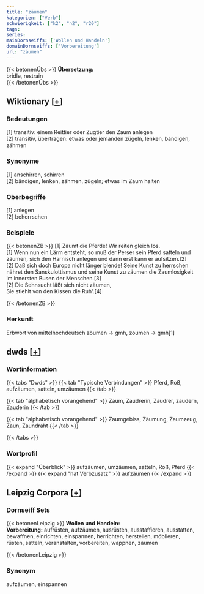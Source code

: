 ```yaml
---
title: "zäumen"
kategorien: ["Verb"]
schwierigkeit: ["k2", "h2", "r20"]
tags:
series:
mainDornseiffs: ['Wollen und Handeln']
domainDornseiffs: ['Vorbereitung']
url: "zäumen"
---
```


{{< betonenÜbs >}}
**Übersetzung:**  
bridle, restrain  
{{< /betonenÜbs >}}

## Wiktionary [[+](https://de.wiktionary.org/wiki/zäumen)]

### Bedeutungen
[1] transitiv: einem Reittier oder Zugtier den Zaum anlegen  
[2] transitiv, übertragen: etwas oder jemanden zügeln, lenken, bändigen, zähmen  

### Synonyme
[1] anschirren, schirren  
[2] bändigen, lenken, zähmen, zügeln; etwas im Zaum halten  

### Oberbegriffe
[1] anlegen  
[2] beherrschen  

### Beispiele
{{< betonenZB >}}
[1] Zäumt die Pferde! Wir reiten gleich los.  
[1] Wenn nun ein Lärm entsteht, so muß der Perser sein Pferd satteln und zäumen, sich den Harnisch anlegen und dann erst kann er aufsitzen.[2]  
[2] Daß sich doch Europa nicht länger blende! Seine Kunst zu herrschen nähret den Sanskulottismus und seine Kunst zu zäumen die Zaumlosigkeit im innersten Busen der Menschen.[3]  
[2] Die Sehnsucht läßt sich nicht zäumen,  
Sie stiehlt von den Kissen die Ruh'.[4]  

{{< /betonenZB >}}
### Herkunft
Erbwort von mittelhochdeutsch zöumen → gmh, zoumen → gmh[1]  



## dwds [[+](https://www.dwds.de/wb/zäumen)]

### Wortinformation
{{< tabs "Dwds" >}}
{{< tab "Typische Verbindungen" >}}
Pferd, Roß, aufzäumen, satteln, umzäumen
{{< /tab >}}

{{< tab "alphabetisch vorangehend" >}}
Zaum, Zaudrerin, Zaudrer, zaudern, Zauderin
{{< /tab >}}

{{< tab "alphabetisch vorangehend" >}}
Zaumgebiss, Zäumung, Zaumzeug, Zaun, Zaundraht
{{< /tab >}}

{{< /tabs >}}

### Wortprofil
{{< expand "Überblick" >}} aufzäumen, umzäumen, satteln, Roß, Pferd {{< /expand >}}
{{< expand "hat Verbzusatz" >}} aufzäumen {{< /expand >}}

## Leipzig Corpora [[+](https://corpora.uni-leipzig.de/en/res?word=zäumen&corpusId=deu_newscrawl-public_2018)]

### Dornseiff Sets
{{< betonenLeipzig >}}
**Wollen und Handeln:**  
**Vorbereitung:** aufrüsten, aufzäumen, ausrüsten, ausstaffieren, ausstatten, bewaffnen, einrichten, einspannen, herrichten, herstellen, möblieren, rüsten, satteln, veranstalten, vorbereiten, wappnen, zäumen  

{{< /betonenLeipzig >}}

### Synonym
aufzäumen, einspannen

